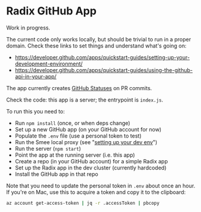 # Radix GitHub App

Work in progress.

The current code only works locally, but should be trivial to run in a proper domain. Check these links to set things and understand what's going on:

- https://developer.github.com/apps/quickstart-guides/setting-up-your-development-environment/
- https://developer.github.com/apps/quickstart-guides/using-the-github-api-in-your-app/

The app currently creates [GitHub Statuses](https://developer.github.com/v3/repos/statuses/) on PR commits.

Check the code: this app is a server; the entrypoint is `index.js`.

To run this you need to:

- Run `npm install` (once, or when deps change)
- Set up a new GitHub app (on your GitHub account for now)
- Populate the `.env` file (use a personal token to test)
- Run the Smee local proxy (see "[setting up your dev env](https://developer.github.com/apps/quickstart-guides/setting-up-your-development-environment/)")
- Run the server (`npm start`)
- Point the app at the running server (i.e. this app)
- Create a repo (in your GitHub account) for a simple Radix app
- Set up the Radix app in the dev cluster (currently hardcoded)
- Install the GitHub app in that repo

Note that you need to update the personal token in `.env` about once an hour. If you're on Mac, use this to acquire a token and copy it to the clipboard:

```bash
az account get-access-token | jq -r .accessToken | pbcopy
```
